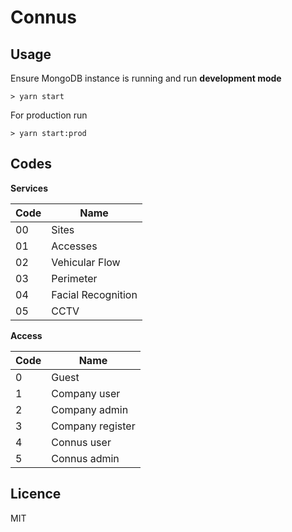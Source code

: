 # Connus

## Usage

Ensure MongoDB instance is running and run **development mode**

```
> yarn start
```

For production run

```
> yarn start:prod
```

## Codes

**Services**

| Code | Name               |
| ---- | ------------------ |
| 00   | Sites              |
| 01   | Accesses           |
| 02   | Vehicular Flow     |
| 03   | Perimeter          |
| 04   | Facial Recognition |
| 05   | CCTV               |

**Access**

| Code | Name             |
| ---- | ---------------- |
| 0    | Guest            |
| 1    | Company user     |
| 2    | Company admin    |
| 3    | Company register |
| 4    | Connus user      |
| 5    | Connus admin     |

## Licence

MIT

